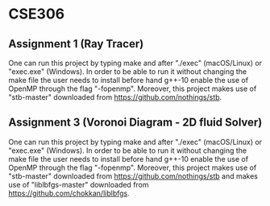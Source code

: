 # CSE306

## Assignment 1 (Ray Tracer)
One can run this project by typing make and after "./exec" (macOS/Linux) or "exec.exe" (Windows). In order to be able to run it without changing the make file the user needs to install before hand g++-10 enable the use of OpenMP through the flag "-fopenmp". Moreover, this project makes use of "stb-master" downloaded from https://github.com/nothings/stb.

## Assignment 3 (Voronoi Diagram - 2D fluid Solver)
One can run this project by typing make and after "./exec" (macOS/Linux) or "exec.exe" (Windows). In order to be able to run it without changing the make file the user needs to install before hand g++-10 enable the use of OpenMP through the flag "-fopenmp". Moreover, this project makes use of "stb-master" downloaded from https://github.com/nothings/stb and makes use of "liblbfgs-master" downloaded from https://github.com/chokkan/liblbfgs.



